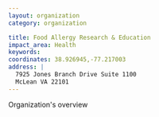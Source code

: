 ```yaml
---
layout: organization
category: organization

title: Food Allergy Research & Education
impact_area: Health
keywords: 
coordinates: 38.926945,-77.217003
address: |
  7925 Jones Branch Drive Suite 1100
  McLean VA 22101
---
```

Organization's overview
